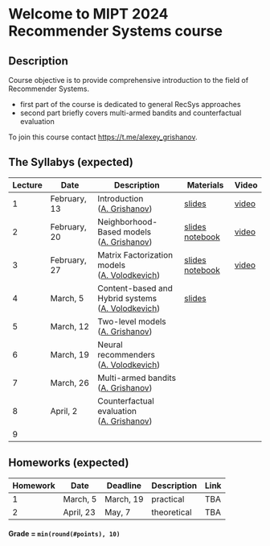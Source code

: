 # Welcome to MIPT 2024 Recommender Systems course

## Description
Course objective is to provide comprehensive introduction to the field of Recommender Systems.

- first part of the course is dedicated to general RecSys approaches
- second part briefly covers multi-armed bandits and counterfactual evaluation

To join this course contact https://t.me/alexey_grishanov.

## The Syllabys (expected)

| Lecture | Date | Description | Materials                                                                                                             | Video                                         |
|---------|------|-------------|-----------------------------------------------------------------------------------------------------------------------|-----------------------------------------------|
| 1 | February, 13 | Introduction <br /> ([A. Grishanov](https://github.com/shashist)) | [slides](week_01_introduction/rs_lecture01.pdf)                                                                       | [video](https://youtube.com/live/OhfNF8bwc80) |
| 2 | February, 20 | Neighborhood-Based models <br /> ([A. Grishanov](https://github.com/shashist)) | [slides](week_02_neighbourhood_based/rs_lecture02.pdf) [notebook](week_02_neighbourhood_based/rs_seminar1.ipynb)      | [video](https://youtube.com/live/3FzfpsruU2I) |
| 3 | February, 27 | Matrix Factorization models <br /> ([A. Volodkevich](https://github.com/monkey0head)) | [slides](week_03_matrix_factorization/rs_lecture03.pdf) [notebook](week_03_matrix_factorization/rs_seminar_svd.ipynb) | [video](https://www.youtube.com/watch?v=7kcBpnCpkbI) |
| 4 | March, 5     | Content-based and Hybrid systems <br /> ([A. Volodkevich](https://github.com/monkey0head)) | [slides](week_04_hubrid/rs_lecture04.pdf)                                                                             |                                               |
| 5 | March, 12    | Two-level models <br /> ([A. Grishanov](https://github.com/shashist)) |                                                                                                                       |                                               |
| 6 | March, 19    | Neural recommenders <br /> ([A. Volodkevich](https://github.com/monkey0head)) |                                                                                                                       |                                               |
| 7 | March, 26    | Multi-armed bandits <br /> ([A. Grishanov](https://github.com/shashist)) |                                                                                                                       |                                               |
| 8 | April, 2     | Counterfactual evaluation <br /> ([A. Grishanov](https://github.com/shashist)) |                                                                                                                       |                                               |
| 9 |              |  |                                                                                                                       |                                               |



## Homeworks (expected)

| Homework | Date       | Deadline          | Description | Link                                  |
|---------|------------|-------------------|--------|---------------------------------------|
| 1 | March, 5 | March, 19 | practical | TBA |
| 2 | April, 23 | May, 7 | theoretical | TBA |

#### Grade = `min(round(#points), 10)`

